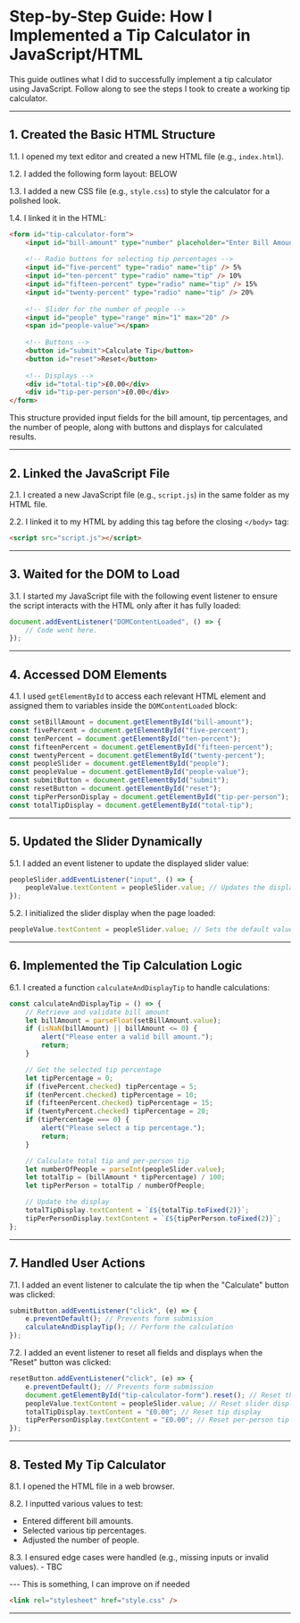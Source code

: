 # Step-by-Step Guide: How I Implemented a Tip Calculator in JavaScript/HTML

This guide outlines what I did to successfully implement a tip calculator using JavaScript. Follow along to see the steps I took to create a working tip calculator.

---

## 1. Created the Basic HTML Structure

1.1. I opened my text editor and created a new HTML file (e.g., `index.html`).

1.2. I added the following form layout: BELOW

1.3. I added a new CSS file (e.g., `style.css`) to style the calculator for a polished look.

1.4. I linked it in the HTML:

```html
<form id="tip-calculator-form">
    <input id="bill-amount" type="number" placeholder="Enter Bill Amount" />
    
    <!-- Radio buttons for selecting tip percentages -->
    <input id="five-percent" type="radio" name="tip" /> 5%
    <input id="ten-percent" type="radio" name="tip" /> 10%
    <input id="fifteen-percent" type="radio" name="tip" /> 15%
    <input id="twenty-percent" type="radio" name="tip" /> 20%
    
    <!-- Slider for the number of people -->
    <input id="people" type="range" min="1" max="20" />
    <span id="people-value"></span>
    
    <!-- Buttons -->
    <button id="submit">Calculate Tip</button>
    <button id="reset">Reset</button>
    
    <!-- Displays -->
    <div id="total-tip">£0.00</div>
    <div id="tip-per-person">£0.00</div>
</form>
```

This structure provided input fields for the bill amount, tip percentages, and the number of people, along with buttons and displays for calculated results.

---

## 2. Linked the JavaScript File

2.1. I created a new JavaScript file (e.g., `script.js`) in the same folder as my HTML file.

2.2. I linked it to my HTML by adding this tag before the closing `</body>` tag:

```html
<script src="script.js"></script>
```

---

## 3. Waited for the DOM to Load

3.1. I started my JavaScript file with the following event listener to ensure the script interacts with the HTML only after it has fully loaded:

```javascript
document.addEventListener("DOMContentLoaded", () => {
    // Code went here.
});
```

---

## 4. Accessed DOM Elements

4.1. I used `getElementById` to access each relevant HTML element and assigned them to variables inside the `DOMContentLoaded` block:

```javascript
const setBillAmount = document.getElementById("bill-amount");
const fivePercent = document.getElementById("five-percent");
const tenPercent = document.getElementById("ten-percent");
const fifteenPercent = document.getElementById("fifteen-percent");
const twentyPercent = document.getElementById("twenty-percent");
const peopleSlider = document.getElementById("people");
const peopleValue = document.getElementById("people-value");
const submitButton = document.getElementById("submit");
const resetButton = document.getElementById("reset");
const tipPerPersonDisplay = document.getElementById("tip-per-person");
const totalTipDisplay = document.getElementById("total-tip");
```

---

## 5. Updated the Slider Dynamically

5.1. I added an event listener to update the displayed slider value:

```javascript
peopleSlider.addEventListener("input", () => {
    peopleValue.textContent = peopleSlider.value; // Updates the display
});
```

5.2. I initialized the slider display when the page loaded:

```javascript
peopleValue.textContent = peopleSlider.value; // Sets the default value
```

---

## 6. Implemented the Tip Calculation Logic

6.1. I created a function `calculateAndDisplayTip` to handle calculations:

```javascript
const calculateAndDisplayTip = () => {
    // Retrieve and validate bill amount
    let billAmount = parseFloat(setBillAmount.value);
    if (isNaN(billAmount) || billAmount <= 0) {
        alert("Please enter a valid bill amount.");
        return;
    }

    // Get the selected tip percentage
    let tipPercentage = 0;
    if (fivePercent.checked) tipPercentage = 5;
    if (tenPercent.checked) tipPercentage = 10;
    if (fifteenPercent.checked) tipPercentage = 15;
    if (twentyPercent.checked) tipPercentage = 20;
    if (tipPercentage === 0) {
        alert("Please select a tip percentage.");
        return;
    }

    // Calculate total tip and per-person tip
    let numberOfPeople = parseInt(peopleSlider.value);
    let totalTip = (billAmount * tipPercentage) / 100;
    let tipPerPerson = totalTip / numberOfPeople;

    // Update the display
    totalTipDisplay.textContent = `£${totalTip.toFixed(2)}`;
    tipPerPersonDisplay.textContent = `£${tipPerPerson.toFixed(2)}`;
};
```

---

## 7. Handled User Actions

7.1. I added an event listener to calculate the tip when the "Calculate" button was clicked:

```javascript
submitButton.addEventListener("click", (e) => {
    e.preventDefault(); // Prevents form submission
    calculateAndDisplayTip(); // Perform the calculation
});
```

7.2. I added an event listener to reset all fields and displays when the "Reset" button was clicked:

```javascript
resetButton.addEventListener("click", (e) => {
    e.preventDefault(); // Prevents form submission
    document.getElementById("tip-calculator-form").reset(); // Reset the form
    peopleValue.textContent = peopleSlider.value; // Reset slider display
    totalTipDisplay.textContent = "£0.00"; // Reset tip display
    tipPerPersonDisplay.textContent = "£0.00"; // Reset per-person tip
});
```

---

## 8. Tested My Tip Calculator

8.1. I opened the HTML file in a web browser.

8.2. I inputted various values to test:
   - Entered different bill amounts.
   - Selected various tip percentages.
   - Adjusted the number of people.

8.3. I ensured edge cases were handled (e.g., missing inputs or invalid values). - TBC

--- This is something, I can improve on if needed 

```html
<link rel="stylesheet" href="style.css" />
```

---